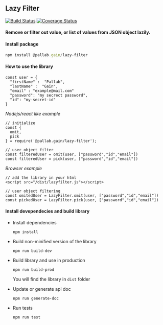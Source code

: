 ## Lazy Filter

[![Build Status](https://travis-ci.org/pallab-gain/lazy-filter.svg?branch=master)](https://travis-ci.org/pallab-gain/lazy-filter) [![Coverage Status](https://coveralls.io/repos/github/pallab-gain/lazy-filter/badge.svg?branch=master)](https://coveralls.io/github/pallab-gain/lazy-filter?branch=master)
#### Remove or filter out value, or list of values from JSON object lazily.

#### Install package
```js
npm install @pallab.gain/lazy-filter
```

#### How to use the library

```
const user = {
  "firstName" :  "Pallab",
  "lastName" :  "Gain",
  "email" : "example@mail.com"
  "password": "my secrect password",
  "id": "my-secret-id"
}
```



*Nodejs/react like example*

```
// initialize
const {
  omit,
  pick
} = require('@pallab.gain/lazy-filter');

// user object filter
const filteredUser = omit(user, ["password","id","email"])
const filteredUser = pick(user, ["password","id","email"])
```



*Browser example*

```
// add the library in your html
<script src="/dist/lazyfilter.js"></script>

// user object filtering
const omitedUser = LazyFilter.omit(user, ["password","id","email"])
const pickedUser = LazyFilter.pick(user, ["password","id","email"])
```



#### Install devependecies and build library

- Install dependencies

  `npm install`

- Build non-minified version of the library

  `npm run build-dev`

- Build library and use in production

  `npm run build-prod`

  You will find the library in `dist` folder

- Update or generate api doc

  `npm run generate-doc`  
  
- Run tests

  `npm run test`
